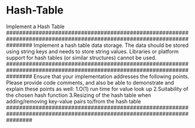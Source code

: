 # Hash-Table
Implement a Hash Table
########################################################################################################################
Implement a hash table data storage. 
The data should be stored using string keys and needs to store string values.
Libraries or platform support for hash tables (or similar structures) cannot be used.
########################################################################################################################
Ensure that your implementation addresses the following points.
Please provide code comments, and also be able to demonstrate and explain these points as well:
1.O(1) run time for value look up
2.Suitability of the chosen hash function
3.Resizing of the hash table when adding/removing key-value pairs to/from the hash table
########################################################################################################################

